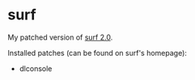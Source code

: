 # surf

My patched version of [surf 2.0](https://surf.suckless.org).

Installed patches (can be found on surf's homepage):
- dlconsole
